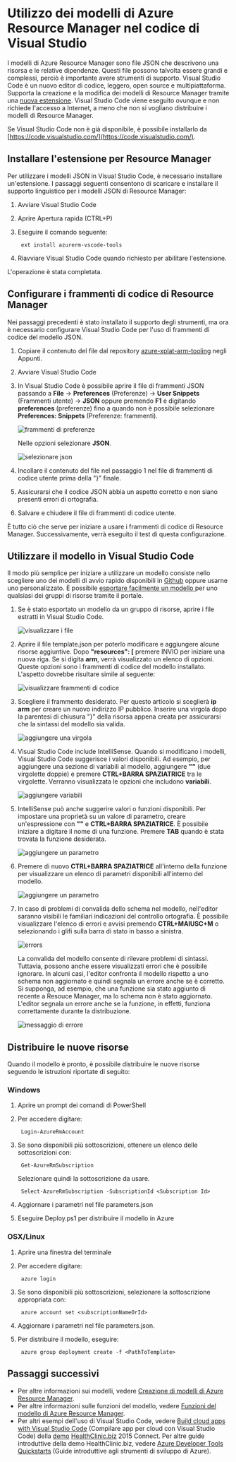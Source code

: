 <properties
   pageTitle="Usare Visual Studio COde con i modelli di Resource Manager | Microsoft Azure"
   description="Viene illustrato come configurare Visual Studio Code per creare modelli di Azure Resource Manager."
   services="azure-resource-manager"
   documentationCenter="na"
   authors="cmatskas"
   manager="timlt"
   editor="tysonn"/>

<tags
   ms.service="azure-resource-manager"
   ms.devlang="na"
   ms.topic="get-started-article"
   ms.tgt_pltfrm="na"
   ms.workload="na"
   ms.date="06/29/2016"
   ms.author="chmatsk;tomfitz"/>  

# Utilizzo dei modelli di Azure Resource Manager nel codice di Visual Studio

I modelli di Azure Resource Manager sono file JSON che descrivono una risorsa e le relative dipendenze. Questi file possono talvolta essere grandi e complessi, perciò è importante avere strumenti di supporto. Visual Studio Code è un nuovo editor di codice, leggero, open source e multipiattaforma. Supporta la creazione e la modifica dei modelli di Resource Manager tramite una [nuova estensione](https://marketplace.visualstudio.com/items?itemName=msazurermtools.azurerm-vscode-tools). Visual Studio Code viene eseguito ovunque e non richiede l'accesso a Internet, a meno che non si vogliano distribuire i modelli di Resource Manager.

Se Visual Studio Code non è già disponibile, è possibile installarlo da [https://code.visualstudio.com/](https://code.visualstudio.com/).

## Installare l'estensione per Resource Manager

Per utilizzare i modelli JSON in Visual Studio Code, è necessario installare un'estensione. I passaggi seguenti consentono di scaricare e installare il supporto linguistico per i modelli JSON di Resource Manager:

1. Avviare Visual Studio Code
2. Aprire Apertura rapida (CTRL+P)
3. Eseguire il comando seguente:

        ext install azurerm-vscode-tools

4. Riavviare Visual Studio Code quando richiesto per abilitare l'estensione.

 L'operazione è stata completata.

## Configurare i frammenti di codice di Resource Manager

Nei passaggi precedenti è stato installato il supporto degli strumenti, ma ora è necessario configurare Visual Studio Code per l'uso di frammenti di codice del modello JSON.

1. Copiare il contenuto del file dal repository [azure-xplat-arm-tooling](https://raw.githubusercontent.com/Azure/azure-xplat-arm-tooling/master/VSCode/armsnippets.json) negli Appunti.
2. Avviare Visual Studio Code
3. In Visual Studio Code è possibile aprire il file di frammenti JSON passando a **File** -> **Preferences** (Preferenze) -> **User Snippets** (Frammenti utente) -> **JSON** oppure premendo **F1** e digitando **preferences** (preferenze) fino a quando non è possibile selezionare **Preferences: Snippets** (Preferenze: frammenti).

    ![frammenti di preferenze](./media/resource-manager-vs-code/preferences-snippets.png)  

    Nelle opzioni selezionare **JSON**.

    ![selezionare json](./media/resource-manager-vs-code/select-json.png)  

4. Incollare il contenuto del file nel passaggio 1 nel file di frammenti di codice utente prima della "}" finale.
5. Assicurarsi che il codice JSON abbia un aspetto corretto e non siano presenti errori di ortografia.
6. Salvare e chiudere il file di frammenti di codice utente.

È tutto ciò che serve per iniziare a usare i frammenti di codice di Resource Manager. Successivamente, verrà eseguito il test di questa configurazione.

## Utilizzare il modello in Visual Studio Code

Il modo più semplice per iniziare a utilizzare un modello consiste nello scegliere uno dei modelli di avvio rapido disponibili in [Github](https://github.com/Azure/azure-quickstart-templates) oppure usarne uno personalizzato. È possibile [esportare facilmente un modello ](resource-manager-export-template.md) per uno qualsiasi dei gruppi di risorse tramite il portale.

1. Se è stato esportato un modello da un gruppo di risorse, aprire i file estratti in Visual Studio Code.

    ![visualizzare i file](./media/resource-manager-vs-code/show-files.png)  

2. Aprire il file template.json per poterlo modificare e aggiungere alcune risorse aggiuntive. Dopo **"resources": [** premere INVIO per iniziare una nuova riga. Se si digita **arm**, verrà visualizzato un elenco di opzioni. Queste opzioni sono i frammenti di codice del modello installato. L'aspetto dovrebbe risultare simile al seguente:

    ![visualizzare frammenti di codice](./media/resource-manager-vs-code/type-snippets.png)  

3. Scegliere il frammento desiderato. Per questo articolo si sceglierà **ip arm** per creare un nuovo indirizzo IP pubblico. Inserire una virgola dopo la parentesi di chiusura "}" della risorsa appena creata per assicurarsi che la sintassi del modello sia valida.

     ![aggiungere una virgola](./media/resource-manager-vs-code/add-comma.png)  

4. Visual Studio Code include IntelliSense. Quando si modificano i modelli, Visual Studio Code suggerisce i valori disponibili. Ad esempio, per aggiungere una sezione di variabili al modello, aggiungere **""** (due virgolette doppie) e premere **CTRL+BARRA SPAZIATRICE** tra le virgolette. Verranno visualizzata le opzioni che includono **variabili**.

    ![aggiungere variabili](./media/resource-manager-vs-code/add-variables.png)  

5. IntelliSense può anche suggerire valori o funzioni disponibili. Per impostare una proprietà su un valore di parametro, creare un'espressione con **""** e **CTRL+BARRA SPAZIATRICE**. È possibile iniziare a digitare il nome di una funzione. Premere **TAB** quando è stata trovata la funzione desiderata.

    ![aggiungere un parametro](./media/resource-manager-vs-code/select-parameters.png)  

6. Premere di nuovo **CTRL+BARRA SPAZIATRICE** all'interno della funzione per visualizzare un elenco di parametri disponibili all'interno del modello.

    ![aggiungere un parametro](./media/resource-manager-vs-code/select-avail-parameters.png)  

7. In caso di problemi di convalida dello schema nel modello, nell'editor saranno visibili le familiari indicazioni del controllo ortografia. È possibile visualizzare l'elenco di errori e avvisi premendo **CTRL+MAIUSC+M** o selezionando i glifi sulla barra di stato in basso a sinistra.

    ![errors](./media/resource-manager-vs-code/errors.png)

    La convalida del modello consente di rilevare problemi di sintassi. Tuttavia, possono anche essere visualizzati errori che è possibile ignorare. In alcuni casi, l'editor confronta il modello rispetto a uno schema non aggiornato e quindi segnala un errore anche se è corretto. Si supponga, ad esempio, che una funzione sia stato aggiunto di recente a Resouce Manager, ma lo schema non è stato aggiornato. L'editor segnala un errore anche se la funzione, in effetti, funziona correttamente durante la distribuzione.

    ![messaggio di errore](./media/resource-manager-vs-code/unrecognized-function.png)  

## Distribuire le nuove risorse

Quando il modello è pronto, è possibile distribuire le nuove risorse seguendo le istruzioni riportate di seguito:

### Windows

1. Aprire un prompt dei comandi di PowerShell
2. Per accedere digitare:

        Login-AzureRmAccount 

3. Se sono disponibili più sottoscrizioni, ottenere un elenco delle sottoscrizioni con:

        Get-AzureRmSubscription

    Selezionare quindi la sottoscrizione da usare.
   
        Select-AzureRmSubscription -SubscriptionId <Subscription Id>

4. Aggiornare i parametri nel file parameters.json
5. Eseguire Deploy.ps1 per distribuire il modello in Azure

### OSX/Linux

1. Aprire una finestra del terminale
2. Per accedere digitare:

        azure login 

3. Se sono disponibili più sottoscrizioni, selezionare la sottoscrizione appropriata con:

        azure account set <subscriptionNameOrId> 

4. Aggiornare i parametri nel file parameters.json.
5. Per distribuire il modello, eseguire:

        azure group deployment create -f <PathToTemplate> 

## Passaggi successivi

- Per altre informazioni sui modelli, vedere [Creazione di modelli di Azure Resource Manager](resource-group-authoring-templates.md).
- Per altre informazioni sulle funzioni del modello, vedere [Funzioni del modello di Azure Resource Manager](resource-group-template-functions.md).
- Per altri esempi dell'uso di Visual Studio Code, vedere [Build cloud apps with Visual Studio Code](https://github.com/Microsoft/HealthClinic.biz/wiki/Build-cloud-apps-with-Visual-Studio-Code) (Compilare app per cloud con Visual Studio Code) della [demo](https://blogs.msdn.microsoft.com/visualstudio/2015/12/08/connectdemos-2015-healthclinic-biz/) [HealthClinic.biz](https://github.com/Microsoft/HealthClinic.biz) 2015 Connect. Per altre guide introduttive della demo HealthClinic.biz, vedere [Azure Developer Tools Quickstarts](https://github.com/Microsoft/HealthClinic.biz/wiki/Azure-Developer-Tools-Quickstarts) (Guide introduttive agli strumenti di sviluppo di Azure).

<!---HONumber=AcomDC_0810_2016-->